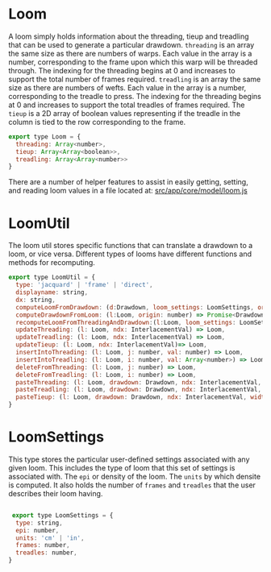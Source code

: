 
# Loom 

A loom simply holds information about the threading, tieup and treadling that can be used to generate a particular drawdown. `threading` is an array the same size as there are numbers of warps. Each value in the array is a number, corresponding to the frame upon which this warp will be threaded through. The indexing for the threading begins at 0 and increases to support the total number of frames required. `treadling` is an array the same size as there are numbers of wefts. Each value in the array is a number, corresponding to the treadle to press. The indexing for the threading begins at 0 and increases to support the total treadles of frames required. The `tieup` is a 2D array of boolean values representing if the treadle in the column is tied to the row corresponding to the frame. 

```jsx title="src/app/core/model/datatypes.js"
export type Loom = {
  threading: Array<number>,
  tieup: Array<Array<boolean>>,
  treadling: Array<Array<number>>
}

```
There are a number of helper features to assist in easily getting, setting, and reading loom values in a file located at: [src/app/core/model/loom.js](https://github.com/UnstableDesign/AdaCAD/blob/main/src/app/core/model/loom.ts)


# LoomUtil
The loom util stores specific functions that can translate a drawdown to a loom, or vice versa. Different types of looms have different functions and methods for recomputing. 


```jsx title="src/app/core/model/datatypes.js"
export type LoomUtil = {
  type: 'jacquard' | 'frame' | 'direct',
  displayname: string,
  dx: string,
  computeLoomFromDrawdown: (d:Drawdown, loom_settings: LoomSettings, origin: number) => Promise<Loom>,
  computeDrawdownFromLoom: (l:Loom, origin: number) => Promise<Drawdown>,
  recomputeLoomFromThreadingAndDrawdown:(l:Loom, loom_settings: LoomSettings, d: Drawdown, origin: number) => Promise<Loom>,
  updateThreading: (l: Loom, ndx: InterlacementVal) => Loom,
  updateTreadling: (l: Loom, ndx: InterlacementVal) => Loom,
  updateTieup: (l: Loom, ndx: InterlacementVal)=> Loom,
  insertIntoThreading: (l: Loom, j: number, val: number) => Loom,
  insertIntoTreadling: (l: Loom, i: number, val: Array<number>) => Loom,
  deleteFromThreading: (l: Loom, j: number) => Loom,
  deleteFromTreadling: (l: Loom, i: number) => Loom,
  pasteThreading: (l: Loom, drawdown: Drawdown, ndx: InterlacementVal, width:number, height: number) => Loom,
  pasteTreadling: (l: Loom, drawdown: Drawdown, ndx: InterlacementVal, width:number, height: number) => Loom,
  pasteTieup: (l: Loom, drawdown: Drawdown, ndx: InterlacementVal, width:number, height: number)=> Loom
}


```
# LoomSettings
This type stores the particular user-defined settings associated with any given loom. This includes the type of loom that this set of settings is associated with. The `epi` or density of the loom. The `units` by which densite is computed. It also holds the number of  `frames` and  `treadles` that the user describes their loom having. 


```jsx title="src/app/core/model/datatypes.js"

 export type LoomSettings = {
  type: string,
  epi: number,
  units: 'cm' | 'in',
  frames: number,
  treadles: number,
}
```
